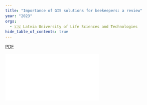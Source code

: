 ```yaml
---
title: "Importance of GIS solutions for beekeepers: a review"
year: "2023"
orgs:
  - 🇱🇻 Latvia University of Life Sciences and Technologies
hide_table_of_contents: true
---
```

[PDF](pdfs/Vol21No2_2023_Kotovs.pdf)

![](pdfs/Vol21No2_2023_Kotovs.pdf)
